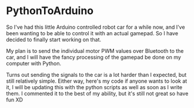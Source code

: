 # PythonToArduino
 
So I've had this little Arduino controlled robot car for a while now, and I've been wanting to be able to control it with an actual gamepad. So I have decided to finally start working on that. 

My plan is to send the individual motor PWM values over Bluetooth to the car, and I will have the fancy processing of the gamepad be done on my computer with Python. 

Turns out sending the signals to the car is a lot harder than I expected, but still relatively simple. Either way, here's my code if anyone wants to look at it, I will be updating this with the python scripts as well as soon as I write them. I commented it to the best of my ability, but it's still not great so have fun XD
